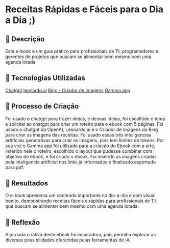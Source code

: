 # Receitas Rápidas e Fáceis para o Dia a Dia ;)

## 📒 Descrição
Este e-book é um guia prático para profissionais de TI, programadores e gerentes de projetos que buscam se alimentar bem mesmo com uma agenda lotada.

## 🤖 Tecnologias Utilizadas
[Chatgpt](https://chatgpt.com/)
[leonardo.ai](https://leonardo.ai/)
[Bing - Criador de Imagens](https://www.bing.com/images/create?FORM=GENILP)
[Gamma app](https://gamma.app/)

## 🧐 Processo de Criação
Foi usado o chatgpt para trazer ideias, e dessas ideias, foi escolhido o tema e solicitei ao chatgpt para criar um roteiro para o ebook com 5 páginas. Foi usado o chatgpt da OpenAI, Leonardo.ai e o Criador de imagens da Bing para criar as imagens das receitas. Foi usado essas três inteligencias artificiais generativas para criar as imagens, pois tem limites de tokens.
Por sua vez o Gamma app foi utilizado para a criação do Ebook com a arte, inserido nele o roteiro, escolhido o layout que pudesse combinar com objetivo do ebook, e foi criado o ebook. Foi inserido as imagens criadas pela inteligencia artificial nos links já informados e finalizado exportado para pdf.

## 🚀 Resultados
O e-book apresenta um conteúdo importante no dia-a-dia e com visual bonito, demonstrando receitas fáceis e rápidas para profissionais de T.I. que buscam se alimentar bem mesmo com uma agenda lotada.

## 💭 Reflexão 
A jornada criativa deste ebook foi inspiradora, pois permitiu explorar as diversas possibilidades oferecidas pelas ferramentas de IA.

